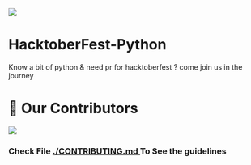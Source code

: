 ![](https://hacktoberfest.digitalocean.com/_nuxt/img/logo-hacktoberfest-full.f42e3b1.svg)
# HacktoberFest-Python
Know a bit of python &amp; need pr for hacktoberfest ? come join us in the journey 

# :handshake: Our Contributors
<a href="https://github.com/hctnm1/HacktoberFest-Python/graphs/contributors">
  <img src="https://contrib.rocks/image?repo=hctnm1/HacktoberFest-Python" />
</a>

### Check File <a href="./CONTRIBUTING.md">./CONTRIBUTING.md </a> To See the guidelines
